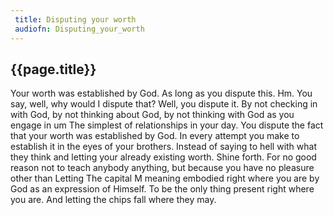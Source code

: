 ```yaml
---
 title: Disputing your worth
 audiofn: Disputing_your_worth
---
```


## {{page.title}}

Your worth was established by God. As long as you dispute this. Hm. You
say, well, why would I dispute that? Well, you dispute it. By not
checking in with God, by not thinking about God, by not thinking with
God as you engage in um The simplest of relationships in your day. You
dispute the fact that your worth was established by God. In every
attempt you make to establish it in the eyes of your brothers. Instead
of saying to hell with what they think and letting your already existing
worth. Shine forth. For no good reason not to teach anybody anything,
but because you have no pleasure other than Letting The capital M
meaning embodied right where you are by God as an expression of Himself.
To be the only thing present right where you are. And letting the chips
fall where they may.

